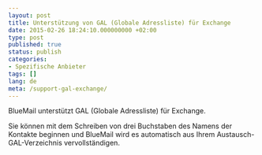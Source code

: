 ```yaml
---
layout: post
title: Unterstützung von GAL (Globale Adressliste) für Exchange
date: 2015-02-26 18:24:10.000000000 +02:00
type: post
published: true
status: publish
categories:
- Spezifische Anbieter
tags: []
lang: de
meta: /support-gal-exchange/
---
```


BlueMail unterstützt GAL (Globale Adressliste) für Exchange.

Sie können mit dem Schreiben von drei Buchstaben des Namens der Kontakte beginnen und BlueMail wird es automatisch aus Ihrem Austausch-GAL-Verzeichnis vervollständigen.
